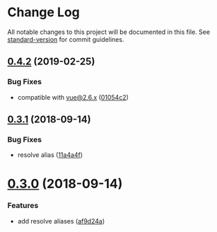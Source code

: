# Change Log

All notable changes to this project will be documented in this file. See [standard-version](https://github.com/conventional-changelog/standard-version) for commit guidelines.

## [0.4.2](https://github.com/clair-design/pholio/compare/v0.4.1...v0.4.2) (2019-02-25)


### Bug Fixes

* compatible with vue@2.6.x ([01054c2](https://github.com/clair-design/pholio/commit/01054c2))



<a name="0.3.1"></a>
## [0.3.1](https://github.com/clair-design/pholio/compare/v0.3.0...v0.3.1) (2018-09-14)


### Bug Fixes

* resolve alias ([11a4a4f](https://github.com/clair-design/pholio/commit/11a4a4f))



<a name="0.3.0"></a>
# [0.3.0](https://github.com/clair-design/pholio/compare/v0.2.2...v0.3.0) (2018-09-14)


### Features

* add resolve aliases ([af9d24a](https://github.com/clair-design/pholio/commit/af9d24a))
